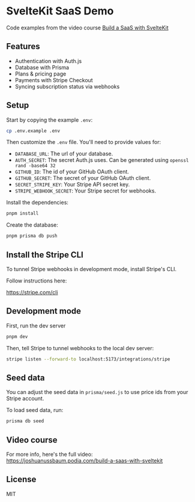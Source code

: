 # SvelteKit SaaS Demo

Code examples from the video course [Build a SaaS with SvelteKit](https://joshuanussbaum.podia.com/build-a-saas-with-sveltekit)

## Features

- Authentication with Auth.js
- Database with Prisma
- Plans & pricing page
- Payments with Stripe Checkout
- Syncing subscription status via webhooks

## Setup

Start by copying the example `.env`:

```sh
cp .env.example .env
```

Then customize the `.env` file. You'll need to provide values for:

- `DATABASE_URL`: The url of your database.
- `AUTH_SECRET`: The secret Auth.js uses. Can be generated using `openssl rand -base64 32`
- `GITHUB_ID`: The id of your GitHub OAuth client.
- `GITHUB_SECRET`: The secret of your GitHub OAuth client.
- `SECRET_STRIPE_KEY`: Your Stripe API secret key.
- `STRIPE_WEBHOOK_SECRET`: Your Stripe secret for webhooks.

Install the dependencies:

```sh
pnpm install
```

Create the database:

```sh
pnpm prisma db push
```

## Install the Stripe CLI

To tunnel Stripe webhooks in development mode, install Stripe's CLI.

Follow instructions here:

https://stripe.com/cli

## Development mode

First, run the dev server

```sh
pnpm dev
```

Then, tell Stripe to tunnel webhooks to the local dev server:

```sh
stripe listen --forward-to localhost:5173/integrations/stripe
```

## Seed data

You can adjust the seed data in `prisma/seed.js` to use price ids from your Stripe account.

To load seed data, run:

```sh
prisma db seed
```

## Video course

For more info, here's the full video:
https://joshuanussbaum.podia.com/build-a-saas-with-sveltekit

## License

MIT

